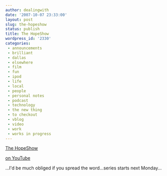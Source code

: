 ```yaml
---
author: dealingwith
date: '2007-10-07 23:33:00'
layout: post
slug: the-hopeshow
status: publish
title: The HopeShow
wordpress_id: '2330'
categories:
 - announcements
 - brilliant
 - dallas
 - elsewhere
 - film
 - fun
 - ipod
 - life
 - local
 - people
 - personal notes
 - podcast
 - technology
 - the new thing
 - to checkout
 - vblog
 - video
 - work
 - works in progress
---
```


[The HopeShow][1]

[on YouTube][2]

...I'd be much obliged if you spread the word...series starts next Monday...

   [1]: http://hopeshow.tv

   [2]: http://www.youtube.com/watch?v=6EAETXZWd1A

